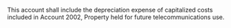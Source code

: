 This account shall include the depreciation expense of capitalized costs included in Account 2002, Property held for future telecommunications use.

